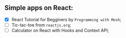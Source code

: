 ## Simple apps on React:
 - [x] React Tutorial for Begginers by `Programming with Mosh`;
 - [ ] Tic-tac-toe from `reactjs.org`;
 - [ ] Calculator on React with Hooks and Context API;
